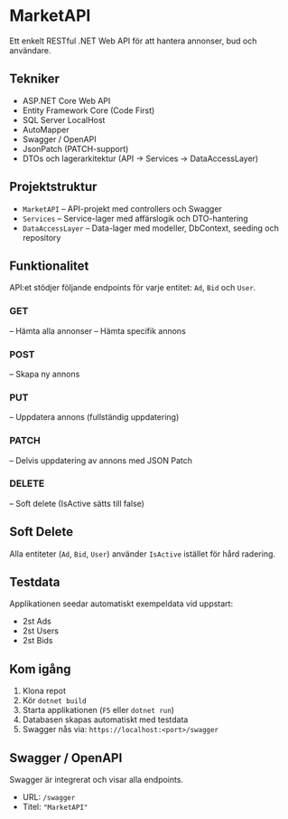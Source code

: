 # MarketAPI

Ett enkelt RESTful .NET Web API för att hantera annonser, bud och användare.

## Tekniker

- ASP.NET Core Web API
- Entity Framework Core (Code First)
- SQL Server LocalHost
- AutoMapper
- Swagger / OpenAPI
- JsonPatch (PATCH-support)
- DTOs och lagerarkitektur (API → Services → DataAccessLayer)

## Projektstruktur

- `MarketAPI` – API-projekt med controllers och Swagger
- `Services` – Service-lager med affärslogik och DTO-hantering
- `DataAccessLayer` – Data-lager med modeller, DbContext, seeding och repository

## Funktionalitet

API:et stödjer följande endpoints för varje entitet: `Ad`, `Bid` och `User`.

### GET
– Hämta alla annonser
– Hämta specifik annons

### POST
– Skapa ny annons

### PUT
– Uppdatera annons (fullständig uppdatering)

### PATCH
– Delvis uppdatering av annons med JSON Patch

### DELETE
– Soft delete (IsActive sätts till false)


## Soft Delete

Alla entiteter (`Ad`, `Bid`, `User`) använder `IsActive` istället för hård radering.

## Testdata

Applikationen seedar automatiskt exempeldata vid uppstart:
- 2st Ads
- 2st Users
- 2st Bids

## Kom igång

1. Klona repot
2. Kör `dotnet build`
3. Starta applikationen (`F5` eller `dotnet run`)
4. Databasen skapas automatiskt med testdata
5. Swagger nås via: `https://localhost:<port>/swagger`

## Swagger / OpenAPI

Swagger är integrerat och visar alla endpoints.

- URL: `/swagger`
- Titel: `"MarketAPI"`
